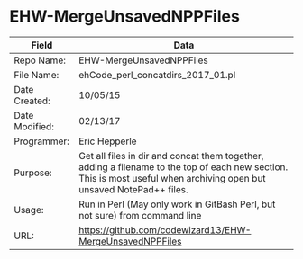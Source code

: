 # EHW-MergeUnsavedNPPFiles

Field | Data
--- | ---
| Repo Name: | EHW-MergeUnsavedNPPFiles  |
| File Name: | ehCode_perl_concatdirs_2017_01.pl |
| Date Created: | 10/05/15 |
| Date Modified: | 02/13/17  |
| Programmer: | Eric Hepperle |
| Purpose: | Get all files in dir and concat them together, adding a filename to the top of each new section. This is most useful when archiving open but unsaved NotePad++ files. |
| Usage: | Run in Perl (May only work in GitBash Perl, but not sure) from command line |
| URL: | https://github.com/codewizard13/EHW-MergeUnsavedNPPFiles |

